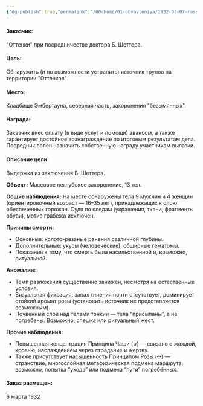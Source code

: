 ```yaml
---
{"dg-publish":true,"permalink":"/00-home/01-obyavleniya/1932-03-07-rassledovat-ubijstva/","tags":["сюжет/объявление"]}
---
```


#### Заказчик: 
"Оттенки" при посредничестве доктора Б. Шеттера. 
#### Цель: 
Обнаружить (и по возможности устранить) источник трупов на территории "Оттенков".
#### Место: 
Кладбище Эмбертауна, северная часть, захоронения "безымянных". 
#### Награда: 
Заказчик внес оплату (в виде услуг и помощи) авансом, а также гарантирует достойное вознаграждение по итоговым результатам дела. Посредник волен назначить собственную награду участникам вылазки. 
#### Описание цели:
Выдержка из заключения Б. Шеттера.  

**Объект:** Массовое неглубокое захоронение, 13 тел.

**Общие наблюдения:** На месте обнаружены тела 9 мужчин и 4 женщин (ориентировочный возраст — 16–35 лет), принадлежащих к слою обеспеченных горожан. Судя по следам (украшения, ткани, фрагменты обуви), мотив грабежа исключен.

**Причины смерти:**
- Основные: колото-резаные ранения различной глубины.
- Дополнительные: укусы (человеческие), обширные гематомы.
- Показания к тому, что смерть была насильственной и, возможно, ритуальной.  

**Аномалии:**
- Темп разложения существенно занижен, несмотря на естественные условия.
- Визуальная фиксация: запах гниения почти отсутствует, доминирует стойкий аромат розы (установить источник не представляется возможным).
- Почвенный слой над телами тонкий — тела “присыпаны”, а не погребены. Возможно, спешка или ритуальный жест.  

**Прочие наблюдения:**
- Повышенная концентрация Принципа Чаши (∪) — связано с жаждой, кровью, наслаждением через страдание и жертву.
- Также присутствует насыщенность Принципом Розы (✣) — странствие, многослойная метафизическая подмена маршрута, возможно, попытка “ухода” или подмена “пути” погребённых.
#### Заказ размещен:
6 марта 1932